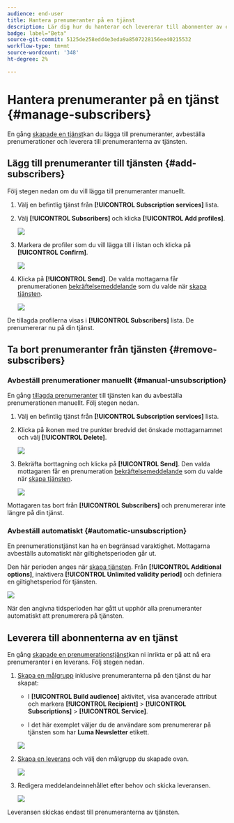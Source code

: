 ```yaml
---
audience: end-user
title: Hantera prenumeranter på en tjänst
description: Lär dig hur du hanterar och levererar till abonnenter av en tjänst på Adobe Campaign Web
badge: label="Beta"
source-git-commit: 5125de258edd4e3eda9a8507228156ee40215532
workflow-type: tm+mt
source-wordcount: '348'
ht-degree: 2%

---
```



# Hantera prenumeranter på en tjänst {#manage-subscribers}

En gång [skapade en tjänst](manage-services.md#create-service)kan du lägga till prenumeranter, avbeställa prenumerationer och leverera till prenumeranterna av tjänsten.

## Lägg till prenumeranter till tjänsten {#add-subscribers}

Följ stegen nedan om du vill lägga till prenumeranter manuellt.

1. Välj en befintlig tjänst från **[!UICONTROL Subscription services]** lista.

1. Välj **[!UICONTROL Subscribers]** och klicka **[!UICONTROL Add profiles]**.

   ![](assets/service-subscribers-tab.png)

1. Markera de profiler som du vill lägga till i listan och klicka på **[!UICONTROL Confirm]**.

   ![](assets/service-subscribers-select-profiles.png)

1. Klicka på **[!UICONTROL Send]**.<!--if you click cancel, does it mean that no message is sent but recipients are still subscribed, or they are not subscribed? it's 2 different actions in the console)--> De valda mottagarna får prenumerationen [bekräftelsemeddelande](manage-services.md#create-confirmation-message) som du valde när [skapa tjänsten](manage-services.md#create-service).

   ![](assets/service-subscribers-confirmation-msg.png)

De tillagda profilerna visas i **[!UICONTROL Subscribers]** lista. De prenumererar nu på din tjänst.

## Ta bort prenumeranter från tjänsten {#remove-subscribers}

### Avbeställ prenumerationer manuellt {#manual-unsubscription}

En gång [tillagda prenumeranter](#add-subscribers) till tjänsten kan du avbeställa prenumerationen manuellt. Följ stegen nedan.

1. Välj en befintlig tjänst från **[!UICONTROL Subscription services]** lista.

1. Klicka på ikonen med tre punkter bredvid det önskade mottagarnamnet och välj **[!UICONTROL Delete]**.

   ![](assets/service-subscribers-delete.png)

1. Bekräfta borttagning och klicka på **[!UICONTROL Send]**. Den valda mottagaren får en prenumeration [bekräftelsemeddelande](manage-services.md#create-confirmation-message) som du valde när [skapa tjänsten](manage-services.md#create-service).

   ![](assets/service-subscribers-delete-confirmation.png)

Mottagaren tas bort från **[!UICONTROL Subscribers]** och prenumererar inte längre på din tjänst.

### Avbeställ automatiskt {#automatic-unsubscription}

En prenumerationstjänst kan ha en begränsad varaktighet. Mottagarna avbeställs automatiskt när giltighetsperioden går ut.

Den här perioden anges när [skapa tjänsten](manage-services.md#create-service). Från **[!UICONTROL Additional options]**, inaktivera **[!UICONTROL  Unlimited validity period]** och definiera en giltighetsperiod för tjänsten.

![](assets/service-create-validity-period.png)

När den angivna tidsperioden har gått ut upphör alla prenumeranter automatiskt att prenumerera på tjänsten.

## Leverera till abonnenterna av en tjänst

En gång [skapade en prenumerationstjänst](manage-services.md#create-service)kan ni inrikta er på att nå era prenumeranter i en leverans. Följ stegen nedan.

1. [Skapa en målgrupp](../audience/create-audience.md) inklusive prenumeranterna på den tjänst du har skapat:

   * I **[!UICONTROL Build audience]** aktivitet, visa avancerade attribut och markera **[!UICONTROL Recipient]** > **[!UICONTROL Subscriptions]** > **[!UICONTROL Service]**.

   * I det här exemplet väljer du de användare som prenumererar på tjänsten som har **Luma Newsletter** etikett.

   ![](assets/service-audience-subscribers.png)

1. [Skapa en leverans](../msg/gs-messages.md#create-delivery) och välj den målgrupp du skapade ovan.

   ![](assets/service-delivery-targeting-subscribers.png)

1. Redigera meddelandeinnehållet efter behov och skicka leveransen.

   ![](assets/service-delivery-ready.png)

Leveransen skickas endast till prenumeranterna av tjänsten.
